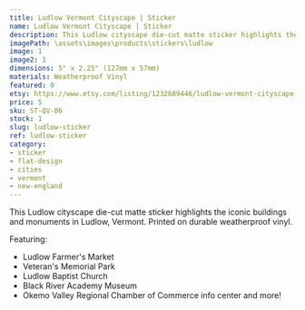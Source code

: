 ```yaml
---
title: Ludlow Vermont Cityscape | Sticker
name: Ludlow Vermont Cityscape | Sticker
description: This Ludlow cityscape die-cut matte sticker highlights the iconic buildings and monuments in Ludlow, Vermont. Printed on durable weatherproof vinyl.
imagePath: \assets\images\products\stickers\ludlow
image: 1
image2: 1
dimensions: 5" x 2.25" (127mm x 57mm)
materials: Weatherproof Vinyl
featured: 0
etsy: https://www.etsy.com/listing/1232689446/ludlow-vermont-cityscape-sticker
price: 5
sku: ST-QV-06
stock: 1
slug: ludlow-sticker
ref: ludlow-sticker
category:
- sticker
- flat-design
- cities
- vermont
- new-england
---
```

This Ludlow cityscape die-cut matte sticker highlights the iconic buildings and monuments in Ludlow, Vermont. Printed on durable weatherproof vinyl.

Featuring:
- Ludlow Farmer's Market
- Veteran's Memorial Park
- Ludlow Baptist Church
- Black River Academy Museum
- Okemo Valley Regional Chamber of Commerce info center
and more!
